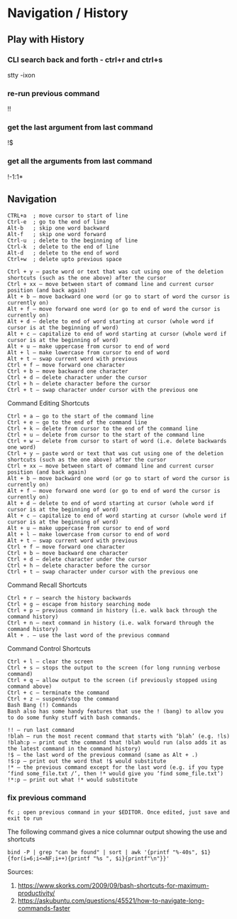 
# Navigation / History

## Play with History

### CLI search back and forth - ctrl+r and ctrl+s
stty -ixon

### re-run previous command
!!

### get the last argument from last command
!$

### get all the arguments from last command
!-1:1*

## Navigation

    CTRL+a  ; move cursor to start of line
    Ctrl-e  ; go to the end of line
    Alt-b   ; skip one word backward
    Alt-f   ; skip one word forward
    Ctrl-u  ; delete to the beginning of line
    Ctrl-k  ; delete to the end of line
    Alt-d   ; delete to the end of word
    Ctrl+w  ; delete upto previous space

    Ctrl + y – paste word or text that was cut using one of the deletion shortcuts (such as the one above) after the cursor
    Ctrl + xx – move between start of command line and current cursor position (and back again)
    Alt + b – move backward one word (or go to start of word the cursor is currently on)
    Alt + f – move forward one word (or go to end of word the cursor is currently on)
    Alt + d – delete to end of word starting at cursor (whole word if cursor is at the beginning of word)
    Alt + c – capitalize to end of word starting at cursor (whole word if cursor is at the beginning of word)
    Alt + u – make uppercase from cursor to end of word
    Alt + l – make lowercase from cursor to end of word
    Alt + t – swap current word with previous
    Ctrl + f – move forward one character
    Ctrl + b – move backward one character
    Ctrl + d – delete character under the cursor
    Ctrl + h – delete character before the cursor
    Ctrl + t – swap character under cursor with the previous one

Command Editing Shortcuts

    Ctrl + a – go to the start of the command line
    Ctrl + e – go to the end of the command line
    Ctrl + k – delete from cursor to the end of the command line
    Ctrl + u – delete from cursor to the start of the command line
    Ctrl + w – delete from cursor to start of word (i.e. delete backwards one word)
    Ctrl + y – paste word or text that was cut using one of the deletion shortcuts (such as the one above) after the cursor
    Ctrl + xx – move between start of command line and current cursor position (and back again)
    Alt + b – move backward one word (or go to start of word the cursor is currently on)
    Alt + f – move forward one word (or go to end of word the cursor is currently on)
    Alt + d – delete to end of word starting at cursor (whole word if cursor is at the beginning of word)
    Alt + c – capitalize to end of word starting at cursor (whole word if cursor is at the beginning of word)
    Alt + u – make uppercase from cursor to end of word
    Alt + l – make lowercase from cursor to end of word
    Alt + t – swap current word with previous
    Ctrl + f – move forward one character
    Ctrl + b – move backward one character
    Ctrl + d – delete character under the cursor
    Ctrl + h – delete character before the cursor
    Ctrl + t – swap character under cursor with the previous one

Command Recall Shortcuts

    Ctrl + r – search the history backwards
    Ctrl + g – escape from history searching mode
    Ctrl + p – previous command in history (i.e. walk back through the command history)
    Ctrl + n – next command in history (i.e. walk forward through the command history)
    Alt + . – use the last word of the previous command

Command Control Shortcuts

    Ctrl + l – clear the screen
    Ctrl + s – stops the output to the screen (for long running verbose command)
    Ctrl + q – allow output to the screen (if previously stopped using command above)
    Ctrl + c – terminate the command
    Ctrl + z – suspend/stop the command
    Bash Bang (!) Commands
    Bash also has some handy features that use the ! (bang) to allow you to do some funky stuff with bash commands.

    !! – run last command
    !blah – run the most recent command that starts with ‘blah’ (e.g. !ls)
    !blah:p – print out the command that !blah would run (also adds it as the latest command in the command history)
    !$ – the last word of the previous command (same as Alt + .)
    !$:p – print out the word that !$ would substitute
    !* – the previous command except for the last word (e.g. if you type ‘find some_file.txt /‘, then !* would give you ‘find some_file.txt‘)
    !*:p – print out what !* would substitute


### fix previous command
    fc ; open previous command in your $EDITOR. Once edited, just save and exit to run

The following command gives a nice columnar output showing the use and shortcuts

    bind -P | grep "can be found" | sort | awk '{printf "%-40s", $1} {for(i=6;i<=NF;i++){printf "%s ", $i}{printf"\n"}}'

Sources:
 1. https://www.skorks.com/2009/09/bash-shortcuts-for-maximum-productivity/
 2. https://askubuntu.com/questions/45521/how-to-navigate-long-commands-faster
